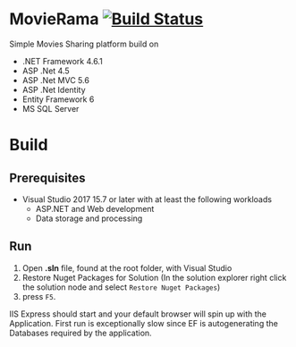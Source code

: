 # MovieRama [![Build Status](https://dev.azure.com/dtsm-github/dts_m/_apis/build/status/dts-m.MovieRama)](https://dev.azure.com/dtsm-github/dts_m/_build/latest?definitionId=1)

Simple Movies Sharing platform build on 
* .NET Framework 4.6.1
* ASP .Net 4.5
* ASP .Net MVC 5.6
* ASP .Net Identity
* Entity Framework 6
* MS SQL Server

# Build 
## Prerequisites
* Visual Studio 2017 15.7 or later with at least the following workloads
  * ASP.NET and Web development
  * Data storage and processing
  
 ## Run 
1. Open __.sln__ file, found at the root folder, with Visual Studio
2. Restore Nuget Packages for Solution (In the solution explorer right click the solution node and select `Restore Nuget Packages`)
3. press `F5`.

IIS Express should start and your default browser will spin up with the Application. First run is exceptionally slow since EF is autogenerating the Databases required by the application.
